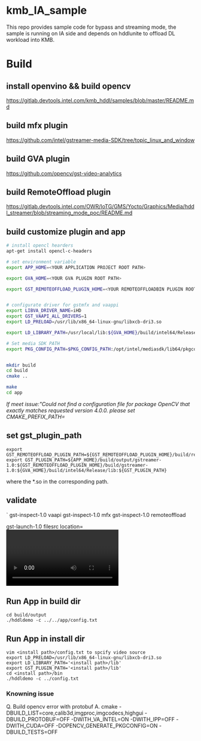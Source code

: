 # kmb_IA_sample

This repo provides sample code for bypass and streaming mode, the sample is running on IA side and depends on hddlunite to offload DL workload into KMB.

# Build

## install openvino && build opencv
<https://gitlab.devtools.intel.com/kmb_hddl/samples/blob/master/README.md>

## build mfx plugin
<https://github.com/intel/gstreamer-media-SDK/tree/topic_linux_and_window>

## build GVA plugin
<https://github.com/opencv/gst-video-analytics> 

## build RemoteOffload plugin
<https://gitlab.devtools.intel.com/OWR/IoTG/GMS/Yocto/Graphics/Media/hddl_streamer/blob/streaming_mode_poc/README.md>


## build customize plugin and app 

```sh
# install opencl hearders
apt-get install opencl-c-headers

# set environment variable
export APP_HOME=<YOUR APPLICATION PROJECT ROOT PATH>

export GVA_HOME=<YOUR GVA PLUGIN ROOT PATH>

export GST_REMOTEOFFLOAD_PLUGIN_HOME=<YOUR REMOTEOFFLOADBIN PLUGIN ROOT PATH>


# configurate driver for gstmfx and vaappi
export LIBVA_DRIVER_NAME=iHD
export GST_VAAPI_ALL_DRIVERS=1
export LD_PRELOAD=/usr/lib/x86_64-linux-gnu/libxcb-dri3.so

export LD_LIBRARY_PATH=/usr/local/lib:${GVA_HOME}/build/intel64/Release/lib:${LD_LIBRARY_PATH}

# Set media SDK PATH
export PKG_CONFIG_PATH=$PKG_CONFIG_PATH:/opt/intel/mediasdk/lib64/pkgconfig


mkdir build
cd build
cmake ..

make
cd app
```

*If meet issue:"Could not find a configuration file for package OpenCV that exactly matches requested version 4.0.0. please set CMAKE_PREFIX_PATH=<YOUR CUSTOM COMPILED OPENCV-4.0.0 INSTALL DIR>*

## set gst_plugin_path
```
export GST_REMOTEOFFLOAD_PLUGIN_PATH=${GST_REMOTEOFFLOAD_PLUGIN_HOME}/build/remoteoffloadext
export GST_PLUGIN_PATH=${APP_HOME}/build/output/gstreamer-1.0:${GST_REMOTEOFFLOAD_PLUGIN_HOME}/build/gstreamer-1.0:${GVA_HOME}/build/intel64/Release/lib:${GST_PLUGIN_PATH}
```
where the *.so in the corresponding path.

## validate
`
gst-inspect-1.0 vaapi
gst-inspect-1.0 mfx
gst-inspect-1.0 remoteoffload

gst-launch-1.0 filesrc location=<video path>/video.mp4 ! qtdemux  ! h264parse ! mfxh264dec ! inference ! osdparser ! mfxsink
`

## Run App in build dir


``` 
cd build/output
./hddldemo -c ../../app/config.txt 
```

## Run App in install dir

```
vim <install path>/config.txt to spcify video source
export LD_PRELOAD=/usr/lib/x86_64-linux-gnu/libxcb-dri3.so
export LD_LIBRARY_PATH='<install path>/lib'
export GST_PLUGIN_PATH='<install path>/lib'
cd <install path>/bin
./hddldemo -c ../config.txt
```


### Knowning issue

Q. Build opencv error with protobuf
A. cmake -DBUILD_LIST=core,calib3d,imgproc,imgcodecs,highgui -DBUILD_PROTOBUF=OFF -DWITH_VA_INTEL=ON -DWITH_IPP=OFF -DWITH_CUDA=OFF -DOPENCV_GENERATE_PKGCONFIG=ON -DBUILD_TESTS=OFF
